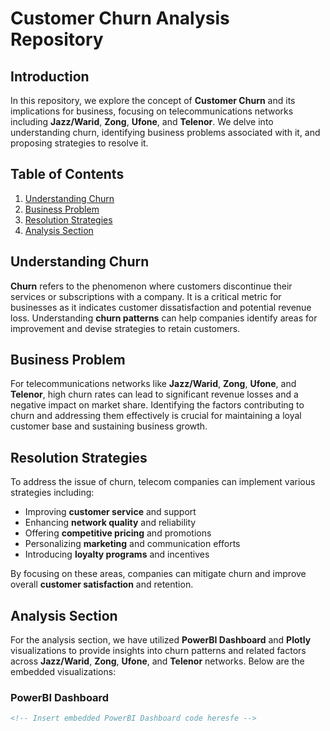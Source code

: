 # Customer Churn Analysis Repository

## Introduction

In this repository, we explore the concept of **Customer Churn** and its implications for business, focusing on telecommunications networks including **Jazz/Warid**, **Zong**, **Ufone**, and **Telenor**. We delve into understanding churn, identifying business problems associated with it, and proposing strategies to resolve it.

## Table of Contents

1. [Understanding Churn](#understanding-churn)
2. [Business Problem](#business-problem)
3. [Resolution Strategies](#resolution-strategies)
4. [Analysis Section](#analysis-section)

## Understanding Churn

**Churn** refers to the phenomenon where customers discontinue their services or subscriptions with a company. It is a critical metric for businesses as it indicates customer dissatisfaction and potential revenue loss. Understanding **churn patterns** can help companies identify areas for improvement and devise strategies to retain customers.

## Business Problem

For telecommunications networks like **Jazz/Warid**, **Zong**, **Ufone**, and **Telenor**, high churn rates can lead to significant revenue losses and a negative impact on market share. Identifying the factors contributing to churn and addressing them effectively is crucial for maintaining a loyal customer base and sustaining business growth.

## Resolution Strategies

To address the issue of churn, telecom companies can implement various strategies including:

- Improving **customer service** and support
- Enhancing **network quality** and reliability
- Offering **competitive pricing** and promotions
- Personalizing **marketing** and communication efforts
- Introducing **loyalty programs** and incentives

By focusing on these areas, companies can mitigate churn and improve overall **customer satisfaction** and retention.

## Analysis Section

For the analysis section, we have utilized **PowerBI Dashboard** and **Plotly** visualizations to provide insights into churn patterns and related factors across **Jazz/Warid**, **Zong**, **Ufone**, and **Telenor** networks. Below are the embedded visualizations:

### PowerBI Dashboard

```markdown
<!-- Insert embedded PowerBI Dashboard code heresfe -->
